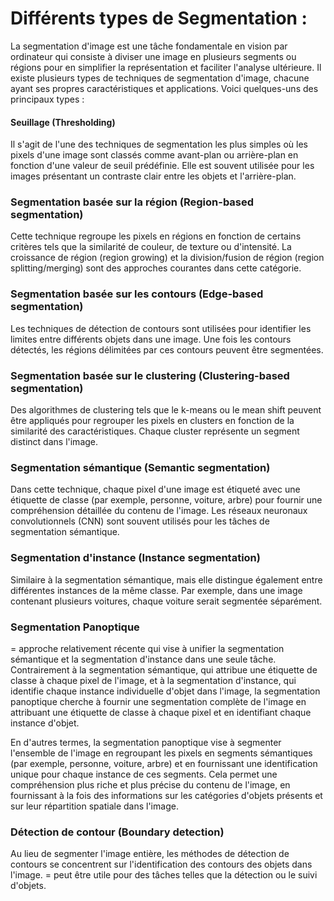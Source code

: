 # Différents types de Segmentation : 

La segmentation d'image est une tâche fondamentale en vision par ordinateur qui consiste à diviser une image en plusieurs segments ou régions pour en simplifier la représentation et faciliter l'analyse ultérieure. Il existe plusieurs types de techniques de segmentation d'image, chacune ayant ses propres caractéristiques et applications. Voici quelques-uns des principaux types :

#### Seuillage (Thresholding) 

Il s'agit de l'une des techniques de segmentation les plus simples où les pixels d'une image sont classés comme avant-plan ou arrière-plan en fonction d'une valeur de seuil prédéfinie. Elle est souvent utilisée pour les images présentant un contraste clair entre les objets et l'arrière-plan.

### Segmentation basée sur la région (Region-based segmentation) 

Cette technique regroupe les pixels en régions en fonction de certains critères tels que la similarité de couleur, de texture ou d'intensité. La croissance de région (region growing) et la division/fusion de région (region splitting/merging) sont des approches courantes dans cette catégorie.


### Segmentation basée sur les contours (Edge-based segmentation)

Les techniques de détection de contours sont utilisées pour identifier les limites entre différents objets dans une image. Une fois les contours détectés, les régions délimitées par ces contours peuvent être segmentées.

### Segmentation basée sur le clustering (Clustering-based segmentation) 

Des algorithmes de clustering tels que le k-means ou le mean shift peuvent être appliqués pour regrouper les pixels en clusters en fonction de la similarité des caractéristiques. Chaque cluster représente un segment distinct dans l'image.

### Segmentation sémantique (Semantic segmentation)

Dans cette technique, chaque pixel d'une image est étiqueté avec une étiquette de classe (par exemple, personne, voiture, arbre) pour fournir une compréhension détaillée du contenu de l'image. Les réseaux neuronaux convolutionnels (CNN) sont souvent utilisés pour les tâches de segmentation sémantique.

### Segmentation d'instance (Instance segmentation) 

Similaire à la segmentation sémantique, mais elle distingue également entre différentes instances de la même classe. Par exemple, dans une image contenant plusieurs voitures, chaque voiture serait segmentée séparément.

### Segmentation Panoptique 

= approche relativement récente qui vise à unifier la segmentation sémantique et la segmentation d'instance dans une seule tâche. Contrairement à la segmentation sémantique, qui attribue une étiquette de classe à chaque pixel de l'image, et à la segmentation d'instance, qui identifie chaque instance individuelle d'objet dans l'image, la segmentation panoptique cherche à fournir une segmentation complète de l'image en attribuant une étiquette de classe à chaque pixel et en identifiant chaque instance d'objet.

En d'autres termes, la segmentation panoptique vise à segmenter l'ensemble de l'image en regroupant les pixels en segments sémantiques (par exemple, personne, voiture, arbre) et en fournissant une identification unique pour chaque instance de ces segments. Cela permet une compréhension plus riche et plus précise du contenu de l'image, en fournissant à la fois des informations sur les catégories d'objets présents et sur leur répartition spatiale dans l'image.

### Détection de contour (Boundary detection)

Au lieu de segmenter l'image entière, les méthodes de détection de contours se concentrent sur l'identification des contours des objets dans l'image. = peut être utile pour des tâches telles que la détection ou le suivi d'objets.